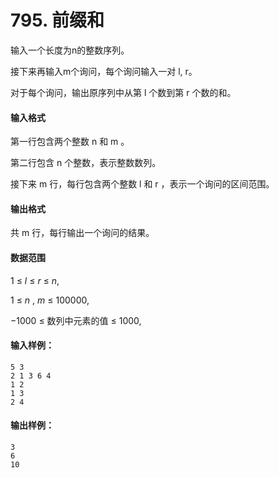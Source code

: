 # 795. 前缀和

输入一个长度为n的整数序列。

接下来再输入m个询问，每个询问输入一对 l, r。

对于每个询问，输出原序列中从第 l 个数到第 r 个数的和。

#### 输入格式

第一行包含两个整数 n 和 m 。

第二行包含 n 个整数，表示整数数列。

接下来 m 行，每行包含两个整数 l 和 r ，表示一个询问的区间范围。

#### 输出格式

共 m 行，每行输出一个询问的结果。

#### 数据范围

1 ≤ *l* ≤ *r* ≤ *n*,

1 ≤ *n* , *m* ≤ 100000,

−1000 ≤ 数列中元素的值 ≤ 1000,

#### 输入样例：

```
5 3
2 1 3 6 4
1 2
1 3
2 4
```

#### 输出样例：

```
3
6
10
```